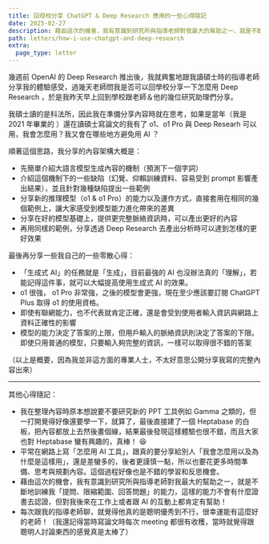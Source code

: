 ```yaml
---
title: 回母校分享 ChatGPT & Deep Research 應用的一些心得隨記
date: 2025-02-27
description: 藉由這次的機會，我有意識到研究所與指導老師對我最大的幫助之一，就是不斷地訓練我「提問、限縮範圍、回答問題」的能力，這樣的能力不會有什麼證書去認證，但對我後來在工作上或者跟 AI 的互動上都肯定有幫助！
path: letters/how-i-use-chatgpt-and-deep-research
extra:
  page_type: letter
---
```


幾週前 OpenAI 的 Deep Research 推出後，我就興奮地跟我讀碩士時的指導老師分享我的體驗感受，過幾天老師問我是否可以回學校分享一下怎麼用 Deep Research ，於是我昨天早上回到學校跟老師＆他的幾位研究助理們分享。

我碩士讀的是科法所，因此我在準備分享內容時就在思考，如果是當年（我是 2021 年畢業的 ）還在讀碩士寫論文的我有了 o1、o1 Pro 與 Deep Researh 可以用，我會怎麼用？我又會在哪些地方避免用 AI ？

順著這個思路，我分享的內容架構大概是：

- 先簡單介紹大語言模型生成內容的機制（預測下一個字詞）
- 介紹這個機制下的一些缺陷（幻覺、仰賴訓練資料、容易受到 prompt 影響產出結果），並且針對幾種缺陷提出一些範例
- 分享新的推理模型（o1 & o1 Pro）的能力以及運作方式，直接套用在相同的幾個範例上，讓大家感受到模型能力進化帶來的差異
- 分享在好的模型基礎上，提供更完整脈絡資訊時，可以產出更好的內容
- 再用同樣的範例，分享透過 Deep Research 去產出分析時可以達到怎樣的更好效果

最後再分享一些我自己的一些零散心得：
- 「生成式 AI」的任務就是「生成」，目前最強的 AI 也沒辦法真的「理解」，若能記得這件事，就可以大幅提高使用生成式 AI 的效果。
- o1 很強， o1 Pro 非常強，之後的模型會更強，現在至少應該要訂閱 ChatGPT Plus 取得 o1 的使用資格。
- 即使有聯網能力，也不代表就肯定正確，還是會受到使用者輸入資訊與網路上資料正確性的影響
- 模型的能力決定了答案的上限，但用戶輸入的脈絡資訊則決定了答案的下限。即使只用普通的模型，只要輸入夠完整的資訊，一樣可以取得很不錯的答案

（以上是概要，因為我並非這方面的專業人士，不太好意思公開分享我寫的完整內容出來）


---

其他心得隨記：

- 我在整理內容時原本想說要不要研究新的 PPT 工具例如 Gamma 之類的，但一打開覺得好像還要學一下，就算了，最後直接建了一個 Heptabase 的白板，把內容都放上去然後畫個線，結果最後發現這樣體驗也很不錯，而且大家也對 Heptabase 蠻有興趣的，真棒！ 😆 
- 平常在網路上寫「怎麼用 AI 工具」，跟真的要分享給別人「我會怎麼用以及為什麼是這樣用」，還是差蠻多的，後者更謹慎一點，所以也要花更多時間準備、思考與規劃內容。這個過程好像也是不錯的學習和反思機會。
- 藉由這次的機會，我有意識到研究所與指導老師對我最大的幫助之一，就是不斷地訓練我「提問、限縮範圍、回答問題」的能力，這樣的能力不會有什麼證書去認證，但對我後來在工作上或者跟 AI 的互動上都肯定有幫助！
- 每次跟我的指導老師聊，就覺得他真的是聰明優秀到不行，很幸運能有這麼好的老師！（我還記得當時寫論文時每次 meeting 都很有收穫，當時就覺得跟聰明人討論東西的感覺真是太棒了）